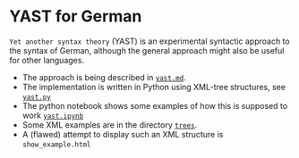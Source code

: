 # YAST for German

`Yet another syntax theory` (YAST) is an experimental syntactic approach to the syntax of German, although the general approach might also be useful for other languages. 

- The approach is being described in [`yast.md`](text/yast.md).
- The implementation is written in Python using XML-tree structures, see [`yast.py`](yast.py)
- The python notebook shows some examples of how this is supposed to work [`yast.ipynb`](yast.ipynb)
- Some XML examples are in the directory [`trees`](trees).
- A (flawed) attempt to display such an XML structure is `show_example.html`
